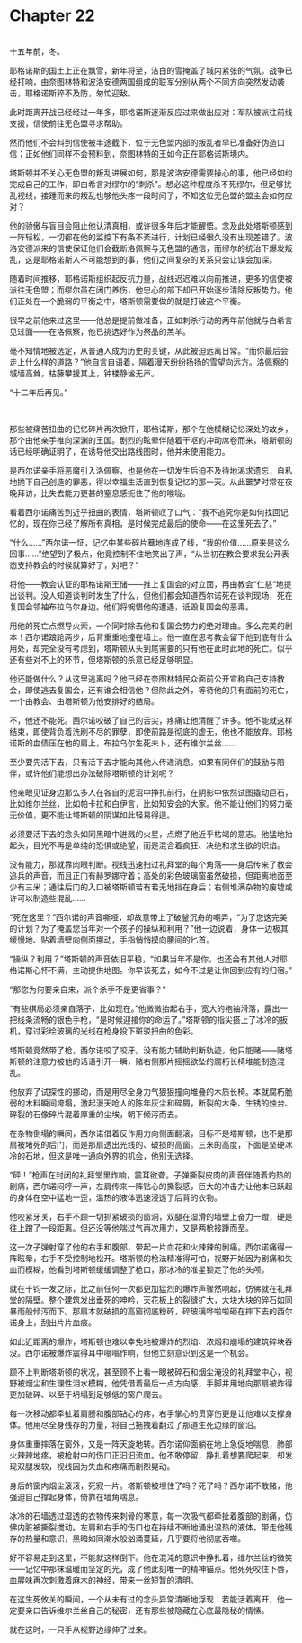 # Chapter 22

<br>
十五年前，冬。

耶格诺斯的国土上正在飘雪，新年将至，洁白的雪掩盖了城内紧张的气氛。战争已经打响，由奈图林特和波洛安德两国组成的联军分别从两个不同方向突然发动袭击，耶格诺斯猝不及防，匆忙迎敌。

此时距离开战已经经过一年多，耶格诺斯逐渐反应过来做出应对：军队被派往前线支援，信使前往无色盟寻求帮助。

然而他们不会料到信使被半途截下，位于无色盟内部的叛乱者早已准备好伪造口信；正如他们同样不会预料到，奈图林特的王如今正在耶格诺斯境内。

塔斯顿并不关心无色盟的叛乱进展如何，那是波洛安德需要操心的事，他已经如约完成自己的工作，即白希言对缪尔的“刺杀”。想必这种程度杀不死缪尔，但足够扰乱视线，接踵而来的叛乱也够他头疼一段时间了，不知这位无色盟的盟主会如何应对？

他的骄傲与盲目会阻止他认清真相，或许很多年后才能醒悟。念及此处塔斯顿感到一阵轻松，一切都在他的监控下有条不紊进行，计划已经很久没有出现差错了。波洛安德派来的信使保证他们会截断洛佩察与无色盟的通信，而缪尔的统治下爆发叛乱，这是耶格诺斯人不可能想到的事，他们之间复杂的关系只会让误会加深。

随着时间推移，耶格诺斯组织起反抗力量，战线迟迟难以向前推进，更多的信使被派往无色盟；而缪尔虽在闭门养伤，他忠心的部下却已开始逐步清除反叛势力。他们正处在一个脆弱的平衡之中，塔斯顿需要做的就是打破这个平衡。

很早之前他来过这里——他总是提前做准备，正如刺杀行动的两年前他就与白希言见过面——在洛佩察，他已挑选好作为祭品的羔羊。

毫不知情地被选定，从普通人成为历史的关键，从此被迫远离日常。“而你最后会走上什么样的道路？”他自言自语着，隔着漫天纷纷扬扬的雪望向远方。洛佩察的城墙高耸，枯藤攀援其上，钟楼静谧无声。

“十二年后再见。”

<br>

那些被痛苦扭曲的记忆碎片再次掀开，耶格诺斯，那个在他模糊记忆深处的故乡，那个由他亲手推向深渊的王国。剧烈的眩晕伴随着干呕的冲动席卷而来，塔斯顿的话已经明确证明了，在诱导他交出路线图时，他并未使用能力。

是西尔诺亲手将恶魔引入洛佩察，也是他在一切发生后迫不及待地渴求遗忘，自私地抛下自己创造的罪恶，得以幸福生活直到恢复记忆的那一天。从此噩梦时常在夜晚拜访，比失去能力更甚的窒息感扼住了他的喉咙。

看着西尔诺痛苦到近乎扭曲的表情，塔斯顿叹了口气：“我不追究你是如何找回记忆的，现在你已经了解所有真相，是时候完成最后的使命——在这里死去了。”

“什么……”西尔诺一怔，记忆中某些碎片蓦地连成了线，“我的价值……原来是这么回事……”绝望到了极点，他竟控制不住地笑出了声，“从当初在教会要求我公开表态支持教会的时候就算好了，对吧？”

将他——教会认证的耶格诺斯王储——推上复国会的对立面，再由教会“仁慈”地提出谈判。没人知道谈判时发生了什么，但他们都会知道西尔诺死在谈判现场，死在复国会领袖布拉乌尔身边。他们将惋惜他的遭遇，诋毁复国会的恶毒。

用他的死亡点燃导火索，一个同时除去他和复国会势力的绝对理由。多么完美的剧本！西尔诺踉跄两步，后背重重地撞在墙上。他一直在思考教会留下他到底有什么用处，却完全没有考虑到，塔斯顿从头到尾需要的只有他在此时此地的死亡。似乎还有些对不上的环节，但塔斯顿的杀意已经足够明显。

他还能做什么？从这里逃离吗？他已经在奈图林特民众面前公开宣称自己支持教会，即使逃去复国会，还有谁会相信他？但除此之外，等待他的只有面前的死亡，一个由教会、由塔斯顿为他安排好的结局。

不，他还不能死。西尔诺咬破了自己的舌尖，疼痛让他清醒了许多。他不能就这样结束，即使背负着洗刷不尽的罪孽，即使前路是彻底的虚无，他也不能放弃。耶格诺斯的血债压在他的肩上，布拉乌尔生死未卜，还有维尔兰丝……

至少要先活下去，只有活下去才能向其他人传递消息。如果有同伴们的鼓励与陪伴，或许他们能想出办法破除塔斯顿的计划呢？

他亲眼见证身边那么多人在各自的泥沼中挣扎前行，在阴影中依然试图撬动巨石，比如维尔兰丝，比如帕卡拉和白伊言，比如知安会的大家。他不能让他们的努力毫无价值，更不能让塔斯顿的阴谋如此轻易得逞。

必须要活下去的念头如同黑暗中迸溅的火星，点燃了他近乎枯竭的意志。他猛地抬起头，目光不再是单纯的恐惧或绝望，而是混合着疯狂、决绝和求生欲的炽焰。

没有能力，那就靠肉眼判断。视线迅速扫过礼拜堂的每个角落——身后传来了教会追兵的声音，而且正门有赫罗娜守着；高处的彩色玻璃窗虽然破损，但距离地面至少有三米；通往后门的入口被塔斯顿若有若无地挡在身后；右侧堆满杂物的废墟或许可以制造些混乱……

“死在这里？”西尔诺的声音嘶哑，却故意带上了破釜沉舟的嘲弄，“为了您这完美的计划？为了掩盖您当年对一个孩子的操纵和利用？”他一边说着，身体一边极其缓慢地、贴着墙壁向侧面挪动，手指悄悄摸向腰间的匕首。

“操纵？利用？”塔斯顿的声音依旧平稳，“如果当年不是你，也还会有其他人对耶格诺斯心怀不满，主动提供地图。你早该死去，如今不过是让你回到应有的归宿。”

“那您为何要亲自来，派个杀手不是更省事？”

“有些棋局必须亲自落子，比如现在。”他微微抬起右手，宽大的袍袖滑落，露出一把线条流畅的银色手枪，“是时候迎接你的命运了。”塔斯顿的指尖搭上了冰冷的扳机，穿过彩绘玻璃的光线在枪身投下斑驳扭曲的色彩。

塔斯顿竟然带了枪，西尔诺咬了咬牙。没有能力辅助判断轨迹，他只能赌——赌塔斯顿的注意力被他的话语引开一瞬，赌右侧那片摇摇欲坠的腐朽长椅堆能制造混乱。

他放弃了试探性的挪动，而是用尽全身力气狠狠撞向堆叠的木质长椅。本就腐朽脆弱的木料瞬间垮塌，激起漫天呛人的陈年灰尘和碎屑，断裂的木条、生锈的烛台、碎裂的石像碎片混着厚重的尘埃，朝下倾泻而去。

在杂物倒塌的瞬间，西尔诺借着反作用力向侧面翻滚，目标不是塔斯顿，也不是那扇被堵死的后门，而是那扇透出光线的、破损的高窗。三米的高度，下面是坚硬冰冷的石地，但这是唯一通向外界的机会，他别无选择。

“砰！”枪声在封闭的礼拜堂里炸响，震耳欲聋。子弹撕裂皮肉的声音伴随着灼热的剧痛，西尔诺闷哼一声，左肩传来一阵钻心的撕裂感，巨大的冲击力让他本已跃起的身体在空中猛地一歪，温热的液体迅速浸透了后背的衣物。

他咬紧牙关，右手不顾一切抓紧破损的窗洞，双腿在湿滑的墙壁上奋力一蹬，硬是往上蹭了一段距离。但还没等他喘过气再次用力，又是两枪接踵而至。

这一次子弹射穿了他的右手和腹部，带起一片血花和火辣辣的剧痛。西尔诺痛得一阵眩晕，右手不受控制地松开。塔斯顿的枪法精准得可怕，视野开始因为剧痛和失血而模糊，他看到塔斯顿缓缓调整了枪口，那冰冷的准星锁定了他的头颅。

就在千钧一发之际，比之前任何一次都更加猛烈的爆炸声骤然响起，仿佛就在礼拜堂的隔壁。整个建筑发出垂死的呻吟，天花板上的裂缝扩大，大块大块的碎石如同暴雨般倾泻而下。那扇本就破损的高窗彻底粉碎，碎玻璃哗啦啦砸在摔下去的西尔诺身上，刮出片片血痕。

如此近距离的爆炸，塔斯顿也难以幸免地被爆炸的烈焰、浓烟和崩塌的建筑碎块吞没。西尔诺被爆炸震得耳中嗡嗡作响，但他立刻意识到这是一个机会。

顾不上判断塔斯顿的状况，甚至顾不上看一眼被碎石和烟尘淹没的礼拜堂中心，视野被烟尘和生理性泪水模糊，他凭借着最后一点方向感，手脚并用地向那扇被炸得更加破碎、以至于坍塌到足够低的窗户爬去。

每一次移动都牵扯着肩膀和腹部钻心的疼，右手掌心的贯穿伤更是让他难以支撑身体。他用尽全身残存的力量，将自己拖拽着翻过了那道生死边缘的窗沿。

身体重重摔落在窗外，又是一阵天旋地转。西尔诺仰面躺在地上急促地喘息，肺部火辣辣地疼，被枪射中的伤口正汩汩流血。他不敢停留，挣扎着想要爬起来，却发现双腿发软，视线因为失血和疼痛而剧烈晃动。

身后的窗内烟尘滚滚，死寂一片。塔斯顿被埋住了吗？死了吗？西尔诺不敢赌，他强迫自己撑起身体，倚靠在墙角喘息。

冰冷的石墙透过湿透的衣物传来刺骨的寒意，每一次吸气都牵扯着腹部的剧痛，仿佛内脏被撕裂搅动。左肩和右手的伤口也在持续不断地涌出温热的液体，带走他残存的热量和意识，黑暗如同潮水般汹涌蔓延，几乎要将他彻底吞噬。

好不容易走到这里，不能就这样倒下。他在混沌的意识中挣扎着，维尔兰丝的微笑——记忆中那抹温暖而坚定的光，成了他此刻唯一的精神锚点。他死死咬住下唇，血腥味再次刺激着麻木的神经，带来一丝短暂的清明。

在这生死攸关的瞬间，一个从未有过的念头异常清晰地浮现：若能活着离开，他一定要亲口告诉维尔兰丝自己的秘密，还有那些被隐藏在心底最隐秘的情愫。

就在这时，一只手从视野边缘伸了过来。
